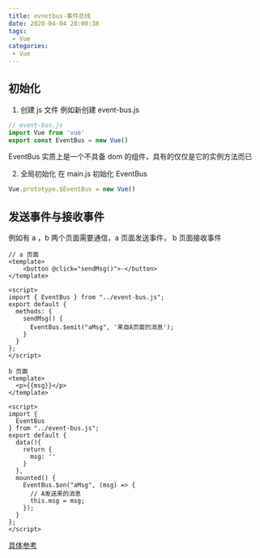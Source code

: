 ```yaml
---
title: evnetbus-事件总线
date: 2020-04-04 20:00:38
tags:
 - Vue
categories: 
 - Vue
---
```

## 初始化
1. 创建 js 文件
   例如新创建 event-bus.js
```js
// event-bus.js
import Vue from 'vue'
export const EventBus = new Vue()
```

EventBus 实质上是一个不具备 dom 的组件，具有的仅仅是它的实例方法而已

2. 全局初始化
  在 main.js 初始化 EventBus
```js
Vue.prototype.$EventBus = new Vue()
```
## 发送事件与接收事件
例如有 a ，b 两个页面需要通信，a 页面发送事件， b 页面接收事件
```vue
// a 页面
<template>
    <button @click="sendMsg()">-</button>
</template>

<script> 
import { EventBus } from "../event-bus.js";
export default {
  methods: {
    sendMsg() {
      EventBus.$emit("aMsg", '来自A页面的消息');
    }
  }
}; 
</script>
```

```vue
b 页面
<template>
  <p>{{msg}}</p>
</template>

<script> 
import { 
  EventBus 
} from "../event-bus.js";
export default {
  data(){
    return {
      msg: ''
    }
  },
  mounted() {
    EventBus.$on("aMsg", (msg) => {
      // A发送来的消息
      this.msg = msg;
    });
  }
};
</script>
```

[具体参考](https://zhuanlan.zhihu.com/p/72777951)

